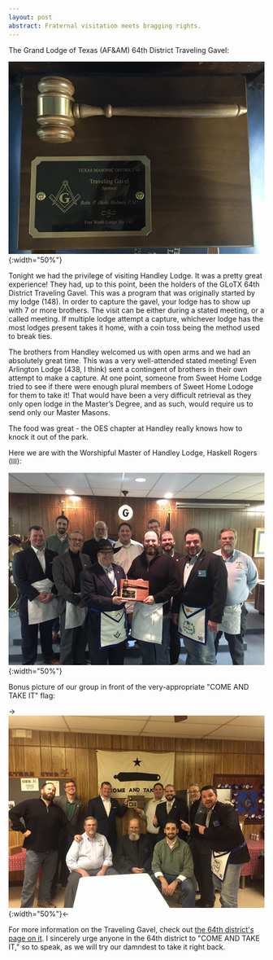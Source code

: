 ```yaml
---
layout: post
abstract: Fraternal visitation meets bragging rights.
---
```

[gavel]: /images/2017-02-09-the-travelling-gavel-gavel.jpg	
[group]: /images/2017-02-09-the-travelling-gavel-group.jpg	
[take it]: /images/2017-02-09-the-travelling-gavel-come-and-take-it.jpg	

The Grand Lodge of Texas (AF&AM) 64th District Traveling Gavel:

![The Grand Lodge of Texas (AF&AM) 64th District Traveling Gavel][gavel]{:width="50%"}

Tonight we had the privilege of visiting Handley Lodge. It was a pretty great experience! They had, up to this point, been the holders of the GLoTX 64th District Traveling Gavel. This was a program that was originally started by my lodge (148). In order to capture the gavel, your lodge has to show up with 7 or more brothers. The visit can be either during a stated meeting, or a called meeting. If multiple lodge attempt a capture, whichever lodge has the most lodges present takes it home, with a coin toss being the method used to break ties.

The brothers from Handley welcomed us with open arms and we had an absolutely great time. This was a very well-attended stated meeting! Even Arlington Lodge (438, I think) sent a contingent of brothers in their own attempt to make a capture. At one point, someone from Sweet Home Lodge tried to see if there were enough plural members of Sweet Home Lodoge for them to take it! That would have been a very difficult retrieval as they only open lodge in the Master’s Degree, and as such, would require us to send only our Master Masons.

The food was great - the OES chapter at Handley really knows how to knock it out of the park.

Here we are with the Worshipful Master of Handley Lodge, Haskell Rogers (III):

![Group Picture w/ Haskell][group]{:width="50%"}

Bonus picture of our group in front of the very-appropriate "COME AND TAKE IT" flag:

->![Bonus Group Picture][take it]{:width="50%"}<-

For more information on the Traveling Gavel, check out [the 64th district's page on it](http://www.64th.org/traveling-gavel-rules). I sincerely urge anyone in the 64th district to "COME AND TAKE IT," so to speak, as we will try our damndest to take it right back.
